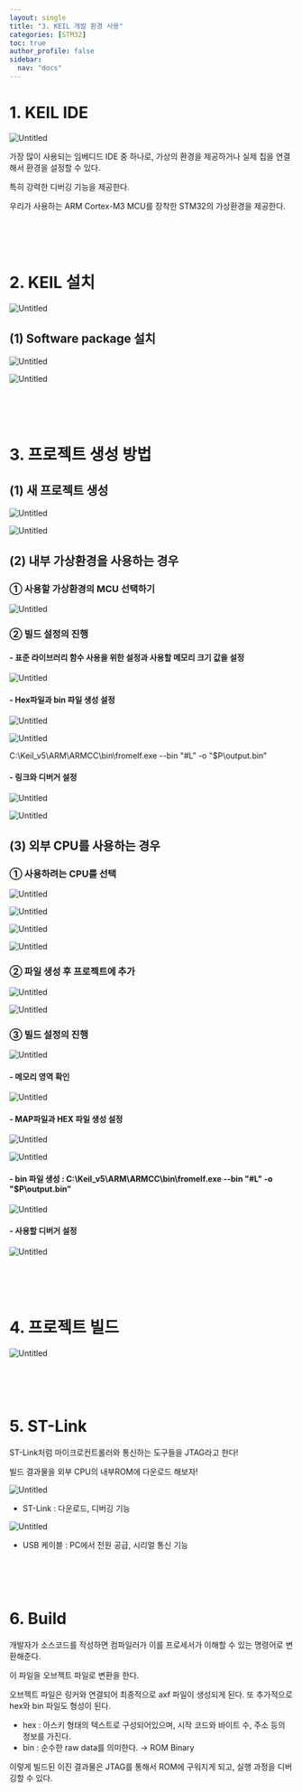 ```yaml
---
layout: single
title: "3. KEIL 개발 환경 사용"
categories: [STM32]
toc: true
author_profile: false
sidebar:
  nav: "docs"
---
```


# 1. KEIL IDE

![Untitled](https://www.notion.so/signed/https%3A%2F%2Fs3-us-west-2.amazonaws.com%2Fsecure.notion-static.com%2F95e376c3-ad4d-45d4-9057-b3349c5fd676%2FUntitled.png?table=block&id=7a0f7224-4c26-4e23-9b14-c16ec7723ca4&spaceId=7a6b4b37-d969-4d36-a069-a8add2591900&name=Untitled.png&userId=ff8f58fa-3d3e-43a0-99fa-e0ff405dfa57&cache=v2)

가장 많이 사용되는 임베디드 IDE 중 하나로, 가상의 환경을 제공하거나 실제 칩을 연결해서 환경을 설정할 수 있다.

특히 강력한 디버깅 기능을 제공한다.

우리가 사용하는 ARM Cortex-M3 MCU를 장착한 STM32의 가상환경을 제공한다.

<br><br><br>

# 2. KEIL 설치

![Untitled](https://www.notion.so/image/https%3A%2F%2Fs3-us-west-2.amazonaws.com%2Fsecure.notion-static.com%2Fc2b2e73c-cae6-4caa-9cb3-57e56ea2c524%2FUntitled.png?table=block&id=af80af64-8e7e-416b-b193-6614546f273a&spaceId=7a6b4b37-d969-4d36-a069-a8add2591900&width=2000&userId=ff8f58fa-3d3e-43a0-99fa-e0ff405dfa57&cache=v2)

## (1) Software package 설치

![Untitled](https://www.notion.so/image/https%3A%2F%2Fs3-us-west-2.amazonaws.com%2Fsecure.notion-static.com%2Fa67326d9-6efc-4957-8993-9e9733c1306d%2FUntitled.png?table=block&id=a8adcdba-a15a-48e4-bd5e-0d4dd010d06e&spaceId=7a6b4b37-d969-4d36-a069-a8add2591900&width=2000&userId=ff8f58fa-3d3e-43a0-99fa-e0ff405dfa57&cache=v2)

![Untitled](https://www.notion.so/image/https%3A%2F%2Fs3-us-west-2.amazonaws.com%2Fsecure.notion-static.com%2Fabc8671b-d517-4b6a-8ee9-eeea9b52cad3%2FUntitled.png?table=block&id=899c5c43-c444-46e0-bf8d-21fbe5fdba12&spaceId=7a6b4b37-d969-4d36-a069-a8add2591900&width=2000&userId=ff8f58fa-3d3e-43a0-99fa-e0ff405dfa57&cache=v2)

<br><br><br>

# 3. 프로젝트 생성 방법

## (1) 새 프로젝트 생성

![Untitled](https://www.notion.so/image/https%3A%2F%2Fs3-us-west-2.amazonaws.com%2Fsecure.notion-static.com%2F52823e1d-a806-4be7-90b0-8f4c8107ef96%2FUntitled.png?table=block&id=3a1b8ba0-93c6-41ab-8f9b-9a33db50d55a&spaceId=7a6b4b37-d969-4d36-a069-a8add2591900&width=2000&userId=ff8f58fa-3d3e-43a0-99fa-e0ff405dfa57&cache=v2)

![Untitled](https://www.notion.so/image/https%3A%2F%2Fs3-us-west-2.amazonaws.com%2Fsecure.notion-static.com%2Fc596affd-27b8-4f70-a7d6-b4587128f563%2FUntitled.png?table=block&id=7f2a6578-e527-43f6-8aac-f2d076b23deb&spaceId=7a6b4b37-d969-4d36-a069-a8add2591900&width=2000&userId=ff8f58fa-3d3e-43a0-99fa-e0ff405dfa57&cache=v2)

## (2) 내부 가상환경을 사용하는 경우

### ① 사용할 가상환경의 MCU 선택하기

![Untitled](https://www.notion.so/image/https%3A%2F%2Fs3-us-west-2.amazonaws.com%2Fsecure.notion-static.com%2Fc19b1e3a-7e9f-4f14-a071-d8c765fe3391%2FUntitled.png?table=block&id=13df3b6d-ba12-4ac8-b76a-fff64edaa058&spaceId=7a6b4b37-d969-4d36-a069-a8add2591900&width=2000&userId=ff8f58fa-3d3e-43a0-99fa-e0ff405dfa57&cache=v2)

### ② 빌드 설정의 진행

#### - 표준 라이브러리 함수 사용을 위한 설정과 사용할 메모리 크기 값을 설정

![Untitled](https://www.notion.so/image/https%3A%2F%2Fs3-us-west-2.amazonaws.com%2Fsecure.notion-static.com%2Fffa6b90d-5865-41cf-938d-60d90178f4c3%2FUntitled.png?table=block&id=8a17c629-fc23-4cec-a8cc-5c13f923edd4&spaceId=7a6b4b37-d969-4d36-a069-a8add2591900&width=2000&userId=ff8f58fa-3d3e-43a0-99fa-e0ff405dfa57&cache=v2)

#### - Hex파일과 bin 파일 생성 설정

![Untitled](https://www.notion.so/image/https%3A%2F%2Fs3-us-west-2.amazonaws.com%2Fsecure.notion-static.com%2F3022900d-5103-4c05-bb04-0c85ab0ce053%2FUntitled.png?table=block&id=bd972aee-7a10-493f-8cf3-56b4cc373a4d&spaceId=7a6b4b37-d969-4d36-a069-a8add2591900&width=2000&userId=ff8f58fa-3d3e-43a0-99fa-e0ff405dfa57&cache=v2)

![Untitled](https://www.notion.so/image/https%3A%2F%2Fs3-us-west-2.amazonaws.com%2Fsecure.notion-static.com%2F95754381-dda5-4c2a-af9f-586a788b7bb9%2FUntitled.png?table=block&id=b5bc1529-15c0-4881-8f13-d9d81316a023&spaceId=7a6b4b37-d969-4d36-a069-a8add2591900&width=2000&userId=ff8f58fa-3d3e-43a0-99fa-e0ff405dfa57&cache=v2)

C:\Keil_v5\ARM\ARMCC\bin\fromelf.exe --bin "#L" -o "$P\output.bin”

#### - 링크와 디버거 설정

![Untitled](https://www.notion.so/image/https%3A%2F%2Fs3-us-west-2.amazonaws.com%2Fsecure.notion-static.com%2Fc38554b7-68be-4732-8a05-9fc60db44798%2FUntitled.png?table=block&id=e7e0b8d8-7273-4ce9-a929-9c47a26db2ad&spaceId=7a6b4b37-d969-4d36-a069-a8add2591900&width=2000&userId=ff8f58fa-3d3e-43a0-99fa-e0ff405dfa57&cache=v2)

![Untitled](https://www.notion.so/image/https%3A%2F%2Fs3-us-west-2.amazonaws.com%2Fsecure.notion-static.com%2F74c99ded-3510-461a-a182-12934bf761e0%2FUntitled.png?table=block&id=e643cc62-5014-49db-adeb-a29a2d7aa5d8&spaceId=7a6b4b37-d969-4d36-a069-a8add2591900&width=2000&userId=ff8f58fa-3d3e-43a0-99fa-e0ff405dfa57&cache=v2)

## (3) 외부 CPU를 사용하는 경우

### ① 사용하려는 CPU를 선택

![Untitled](https://www.notion.so/image/https%3A%2F%2Fs3-us-west-2.amazonaws.com%2Fsecure.notion-static.com%2F481e61e0-d800-4c2a-b609-41a5b5206837%2FUntitled.png?table=block&id=8da3e47e-84a9-4f7e-81a4-8a88a11e9034&spaceId=7a6b4b37-d969-4d36-a069-a8add2591900&width=2000&userId=ff8f58fa-3d3e-43a0-99fa-e0ff405dfa57&cache=v2)

![Untitled](https://www.notion.so/image/https%3A%2F%2Fs3-us-west-2.amazonaws.com%2Fsecure.notion-static.com%2Fe4e2c91e-1c30-4a1b-973d-3282cfb1b8af%2FUntitled.png?table=block&id=a26134f8-c8ee-49ae-bb31-8adcddc81e5a&spaceId=7a6b4b37-d969-4d36-a069-a8add2591900&width=2000&userId=ff8f58fa-3d3e-43a0-99fa-e0ff405dfa57&cache=v2)

![Untitled](https://www.notion.so/image/https%3A%2F%2Fs3-us-west-2.amazonaws.com%2Fsecure.notion-static.com%2F48ca46a6-fe2f-4193-a558-c52fdc67691e%2FUntitled.png?table=block&id=f680db8b-55f8-451c-a36a-c9bce57f6cb1&spaceId=7a6b4b37-d969-4d36-a069-a8add2591900&width=2000&userId=ff8f58fa-3d3e-43a0-99fa-e0ff405dfa57&cache=v2)

![Untitled](https://www.notion.so/image/https%3A%2F%2Fs3-us-west-2.amazonaws.com%2Fsecure.notion-static.com%2F86b3a64c-96be-4b92-bdf3-18a4ccb78c87%2FUntitled.png?table=block&id=617379ad-619b-4985-8b45-43847086d643&spaceId=7a6b4b37-d969-4d36-a069-a8add2591900&width=2000&userId=ff8f58fa-3d3e-43a0-99fa-e0ff405dfa57&cache=v2)

### ② 파일 생성 후 프로젝트에 추가

![Untitled](https://www.notion.so/image/https%3A%2F%2Fs3-us-west-2.amazonaws.com%2Fsecure.notion-static.com%2F1f5f1209-4022-4829-9ddf-409bf35313b1%2FUntitled.png?table=block&id=30101377-53ee-4928-a0c2-4bbee3e23b1d&spaceId=7a6b4b37-d969-4d36-a069-a8add2591900&width=2000&userId=ff8f58fa-3d3e-43a0-99fa-e0ff405dfa57&cache=v2)

![Untitled](https://www.notion.so/image/https%3A%2F%2Fs3-us-west-2.amazonaws.com%2Fsecure.notion-static.com%2F7eb27a70-a6a6-48bf-910f-94aed83f74b1%2FUntitled.png?table=block&id=40a680e8-5ca3-4187-8509-11390e03c7b5&spaceId=7a6b4b37-d969-4d36-a069-a8add2591900&width=2000&userId=ff8f58fa-3d3e-43a0-99fa-e0ff405dfa57&cache=v2)

### ③ 빌드 설정의 진행

![Untitled](https://www.notion.so/image/https%3A%2F%2Fs3-us-west-2.amazonaws.com%2Fsecure.notion-static.com%2F05d1ccfb-8762-4fd7-8b62-dbdd989379fe%2FUntitled.png?table=block&id=d0b4191f-633f-4d51-96b6-14cb8a1e0063&spaceId=7a6b4b37-d969-4d36-a069-a8add2591900&width=2000&userId=ff8f58fa-3d3e-43a0-99fa-e0ff405dfa57&cache=v2)

#### - 메모리 영역 확인

![Untitled](https://www.notion.so/image/https%3A%2F%2Fs3-us-west-2.amazonaws.com%2Fsecure.notion-static.com%2F6175f0d9-edc6-4a82-a2aa-b3bd8277fc88%2FUntitled.png?table=block&id=765fd3f1-ba44-4119-af4d-8a02e8a765bd&spaceId=7a6b4b37-d969-4d36-a069-a8add2591900&width=2000&userId=ff8f58fa-3d3e-43a0-99fa-e0ff405dfa57&cache=v2)

#### - MAP파일과 HEX 파일 생성 설정

![Untitled](https://www.notion.so/image/https%3A%2F%2Fs3-us-west-2.amazonaws.com%2Fsecure.notion-static.com%2Ffe8b4319-b9f9-479d-aa6b-86a913b8b261%2FUntitled.png?table=block&id=7211abe9-179d-4721-a59f-fd49c9238508&spaceId=7a6b4b37-d969-4d36-a069-a8add2591900&width=2000&userId=ff8f58fa-3d3e-43a0-99fa-e0ff405dfa57&cache=v2)

![Untitled](https://www.notion.so/image/https%3A%2F%2Fs3-us-west-2.amazonaws.com%2Fsecure.notion-static.com%2F957d305a-39a1-45e9-a331-1c0f06dfb13c%2FUntitled.png?table=block&id=85294674-0b4b-46d5-9c48-b5ffd65a96b2&spaceId=7a6b4b37-d969-4d36-a069-a8add2591900&width=2000&userId=ff8f58fa-3d3e-43a0-99fa-e0ff405dfa57&cache=v2)

#### - bin 파일 생성 : C:\Keil_v5\ARM\ARMCC\bin\fromelf.exe --bin "#L" -o "$P\output.bin”

![Untitled](https://www.notion.so/image/https%3A%2F%2Fs3-us-west-2.amazonaws.com%2Fsecure.notion-static.com%2F05b7915c-ad3c-40f6-80ec-0d9b639670ee%2FUntitled.png?table=block&id=04fe27ae-e0db-435f-b7bf-86bc6e82db19&spaceId=7a6b4b37-d969-4d36-a069-a8add2591900&width=2000&userId=ff8f58fa-3d3e-43a0-99fa-e0ff405dfa57&cache=v2)

#### - 사용할 디버거 설정

![Untitled](https://www.notion.so/image/https%3A%2F%2Fs3-us-west-2.amazonaws.com%2Fsecure.notion-static.com%2Facd7208b-2234-45a9-8ca4-bbfd43712719%2FUntitled.png?table=block&id=56169854-7931-427a-b02d-af87f5af2e0c&spaceId=7a6b4b37-d969-4d36-a069-a8add2591900&width=2000&userId=ff8f58fa-3d3e-43a0-99fa-e0ff405dfa57&cache=v2)

<br><br><br>

# 4. 프로젝트 빌드

![Untitled](https://www.notion.so/image/https%3A%2F%2Fs3-us-west-2.amazonaws.com%2Fsecure.notion-static.com%2F37c8b5e7-295a-4fd7-ba28-f97c0c14938c%2FUntitled.png?table=block&id=5ec32c22-da19-4890-bf7a-02ebb0ad48a4&spaceId=7a6b4b37-d969-4d36-a069-a8add2591900&width=2000&userId=ff8f58fa-3d3e-43a0-99fa-e0ff405dfa57&cache=v2)

<br><br><br>

# 5. ST-Link

ST-Link처럼 마이크로컨트롤러와 통신하는 도구들을 JTAG라고 한다!

빌드 결과물을 외부 CPU의 내부ROM에 다운로드 해보자!

![Untitled](https://www.notion.so/image/https%3A%2F%2Fs3-us-west-2.amazonaws.com%2Fsecure.notion-static.com%2Fdd24dcf0-3936-49ae-a236-9a3722968f2a%2FUntitled.png?table=block&id=eee5bd02-093e-4741-a895-970c0d84e1d4&spaceId=7a6b4b37-d969-4d36-a069-a8add2591900&width=2000&userId=ff8f58fa-3d3e-43a0-99fa-e0ff405dfa57&cache=v2)

- ST-Link : 다운로드, 디버깅 기능

![Untitled](https://www.notion.so/image/https%3A%2F%2Fs3-us-west-2.amazonaws.com%2Fsecure.notion-static.com%2Fcbbbee15-0eda-4ead-9316-a853dbff487f%2FUntitled.png?table=block&id=b6b53944-a8d2-448a-b8f5-8c6f37b1251f&spaceId=7a6b4b37-d969-4d36-a069-a8add2591900&width=2000&userId=ff8f58fa-3d3e-43a0-99fa-e0ff405dfa57&cache=v2)

- USB 케이블 : PC에서 전원 공급, 시리얼 통신 기능

<br><br><br>

# 6. Build

개발자가 소스코드를 작성하면 컴파일러가 이를 프로세서가 이해할 수 있는 명령어로 변환해준다.

이 파일을 오브젝트 파일로 변환을 한다.

오브젝트 파일은 링커와 연결되어 최종적으로  axf 파일이 생성되게 된다. 또 추가적으로 hex와 bin 파일도 형성이 된다.

- hex : 아스키 형태의 텍스트로 구성되어있으며, 시작 코드와 바이트 수, 주소 등의 정보를 가진다.
- bin : 순수한 raw data를 의미한다. → ROM Binary

이렇게 빌드된 이진 결과물은 JTAG를 통해서 ROM에 구워지게 되고, 실행 과정을 디버깅할 수 있다.

<br><br><br>
